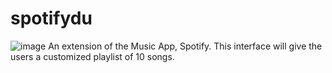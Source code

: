 # spotifydu
![image](https://user-images.githubusercontent.com/104554456/187741340-b5ea3d4a-6a86-48d3-9b39-bd414b7ba1df.png)
 An extension of the Music App, Spotify. This interface will give the users a customized 
 playlist of 10 songs. 
